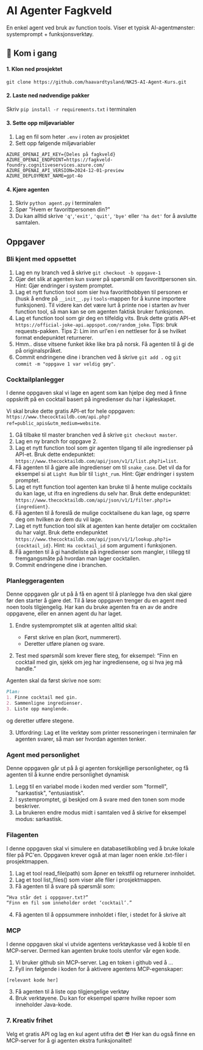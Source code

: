 # AI Agenter Fagkveld

En enkel agent ved bruk av function tools. Viser et typisk AI-agentmønster: systemprompt + funksjonsverktøy.

## 🚀 Kom i gang

#### 1. Klon ned prosjektet

`git clone https://github.com/haavardtysland/NK25-AI-Agent-Kurs.git`

#### 2. Laste ned nødvendige pakker

Skriv `pip install -r requirements.txt` i terminalen

#### 3. Sette opp miljøvariabler

1. Lag en fil som heter `.env` i roten av prosjektet
2. Sett opp følgende miljøvariabler

```
AZURE_OPENAI_API_KEY={Deles på fagkveld}
AZURE_OPENAI_ENDPOINT=https://fagkveld-foundry.cognitiveservices.azure.com/
AZURE_OPENAI_API_VERSION=2024-12-01-preview
AZURE_DEPLOYMENT_NAME=gpt-4o
```

#### 4. Kjøre agenten

1. Skriv `python agent.py` i terminalen
2. Spør "Hvem er favorittpersonen din?"
3. Du kan alltid skrive `'q'`,`'exit'`, `'quit'`, `'bye'` eller `'ha det'` for å avslutte samtalen.

## Oppgaver

### Bli kjent med oppsettet

1.  Lag en ny branch ved å skrive `git checkout -b oppgave-1`
2.  Gjør det slik at agenten kun svarer på spørsmål om favorittpersonen sin. Hint: Gjør endringer i system promptet.
3.  Lag et nytt function tool som sier hva favoritthobbyen til personen er (husk å endre på `__init__.py` i `tools`-mappen for å kunne importere funksjonen). Til videre kan det være lurt å printe noe i starten av hver function tool, så man kan se om agenten faktisk bruker funksjonen.
4.  Lag et function tool som gir deg en tilfeldig vits. Bruk dette gratis API-et `https://official-joke-api.appspot.com/random_joke`. Tips: bruk requests-pakken. Tips 2: Lim inn url'en i en nettleser for å se hvilket format endepunktet returnerer.
5.  Hmm.. disse vitsene funket ikke like bra på norsk. Få agenten til å gi de på originalspråket.
6.  Commit endringene dine i branchen ved å skrive `git add .` og `git commit -m "oppgave 1 var veldig gøy"`.

### Cocktailplanlegger

I denne oppgaven skal vi lage en agent som kan hjelpe deg med å finne oppskrift på en cocktail basert på ingredienser du har i kjøleskapet.

Vi skal bruke dette gratis API-et for hele oppgaven: `https://www.thecocktaildb.com/api.php?ref=public_apis&utm_medium=website`.

1. Gå tilbake til master branchen ved å skrive `git checkout master`.
2. Lag en ny branch for oppgave 2.
3. Lag et nytt function tool som gir agenten tilgang til alle ingredienser på API-et. Bruk dette endepunktet: `https://www.thecocktaildb.com/api/json/v1/1/list.php?i=list`.
4. Få agenten til å gjøre alle ingredienser om til `snake_case`. Det vil da for eksempel si at `Light Rum` blir til `light_rum`. Hint: Gjør endringer i system promptet.
5. Lag et nytt function tool agenten kan bruke til å hente mulige cocktails du kan lage, ut ifra en ingrediens du selv har. Bruk dette endepunktet: `https://www.thecocktaildb.com/api/json/v1/1/filter.php?i={ingredient}`.
6. Få agenten til å foreslå de mulige cocktailsene du kan lage, og spørre deg om hvilken av dem du vil lage.
7. Lag et nytt function tool slik at agenten kan hente detaljer om cocktailen du har valgt. Bruk dette endepunktet `https://www.thecocktaildb.com/api/json/v1/1/lookup.php?i={cocktail_id}`. Hint: `Ha cocktail_id` som argument i funksjonen.
8. Få agenten til å gi handleliste på ingredienser som mangler, i tillegg til fremgangsmåte på hvordan man lager cocktailen.
9. Commit endringene dine i branchen.

### Planleggeragenten

Denne oppgaven går ut på å få en agent til å planlegge hva den skal gjøre før den starter å gjøre det. Til å løse oppgaven trenger du en agent med noen tools tilgjengelig. Har kan du bruke agenten fra en av de andre oppgavene, eller en annen agent du har laget.

1. Endre systempromptet slik at agenten alltid skal:
    - Først skrive en plan (kort, nummerert).
    - Deretter utføre planen og svare.

2. Test med spørsmål som krever flere steg, for eksempel: “Finn en cocktail med gin, sjekk om jeg har ingrediensene, og si hva jeg må handle.”

Agenten skal da først skrive noe som:

```md
Plan:
1. Finne cocktail med gin.
2. Sammenligne ingredienser.
3. Liste opp manglende.
```

og deretter utføre stegene.


3. Utfordring: Lag et lite verktøy som printer ressoneringen i terminalen før agenten svarer, så man ser hvordan agenten tenker.

### Agent med personlighet

Denne oppgaven går ut på å gi agenten forskjellige personligheter, og få agenten til å kunne endre personlighet dynamisk

1. Legg til en variabel mode i koden med verdier som "formell", "sarkastisk", "entusiastisk".
2. I systempromptet, gi beskjed om å svare med den tonen som mode beskriver.
3. La brukeren endre modus midt i samtalen ved å skrive for eksempel modus: sarkastisk.

### Filagenten

I denne oppgaven skal vi simulere en databasetilkobling ved å bruke lokale filer på PC'en.
Oppgaven krever også at man lager noen enkle .txt-filer i prosjektmappen.

1. Lag et tool read_file(path) som åpner en tekstfil og returnerer innholdet.
2. Lag et tool list_files() som viser alle filer i prosjektmappen.
3. Få agenten til å svare på spørsmål som:

```md
“Hva står det i oppgaver.txt?”
“Finn en fil som inneholder ordet ‘cocktail’.”
```

4. Få agenten til å oppsummere innholdet i filer, i stedet for å skrive alt

### MCP

I denne oppgaven skal vi utvide agentens verktøykasse ved å koble til en MCP-server. Dermed kan agenten bruke tools utenfor vår egen kode.

1. Vi bruker github sin MCP-server. Lag en token i github ved å ...
2. Fyll inn følgende i koden for å aktivere agentens MCP-egenskaper:
```py
[relevant kode her]
```
3. Få agenten til å liste opp tilgjengelige verktøy
4. Bruk verktøyene. Du kan for eksempel spørre hvilke repoer som inneholder Java-kode.


### 7. Kreativ frihet

Velg et gratis API og lag en kul agent utifra det 😎 Her kan du også finne en MCP-server for å gi agenten ekstra funksjonalitet!
